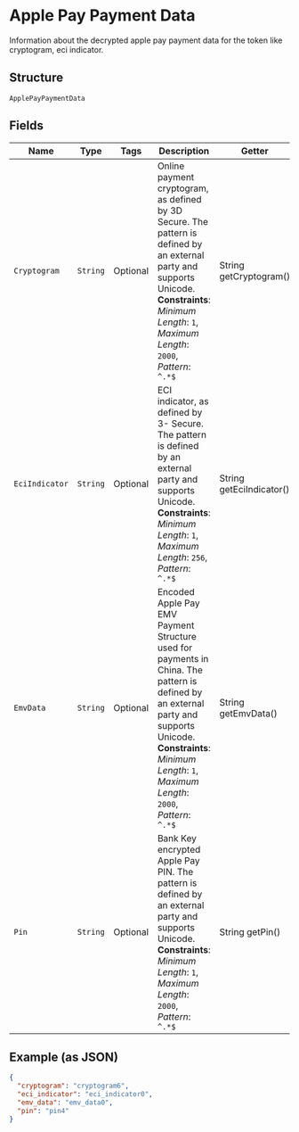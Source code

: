 
# Apple Pay Payment Data

Information about the decrypted apple pay payment data for the token like cryptogram, eci indicator.

## Structure

`ApplePayPaymentData`

## Fields

| Name | Type | Tags | Description | Getter | Setter |
|  --- | --- | --- | --- | --- | --- |
| `Cryptogram` | `String` | Optional | Online payment cryptogram, as defined by 3D Secure. The pattern is defined by an external party and supports Unicode.<br>**Constraints**: *Minimum Length*: `1`, *Maximum Length*: `2000`, *Pattern*: `^.*$` | String getCryptogram() | setCryptogram(String cryptogram) |
| `EciIndicator` | `String` | Optional | ECI indicator, as defined by 3- Secure. The pattern is defined by an external party and supports Unicode.<br>**Constraints**: *Minimum Length*: `1`, *Maximum Length*: `256`, *Pattern*: `^.*$` | String getEciIndicator() | setEciIndicator(String eciIndicator) |
| `EmvData` | `String` | Optional | Encoded Apple Pay EMV Payment Structure used for payments in China. The pattern is defined by an external party and supports Unicode.<br>**Constraints**: *Minimum Length*: `1`, *Maximum Length*: `2000`, *Pattern*: `^.*$` | String getEmvData() | setEmvData(String emvData) |
| `Pin` | `String` | Optional | Bank Key encrypted Apple Pay PIN. The pattern is defined by an external party and supports Unicode.<br>**Constraints**: *Minimum Length*: `1`, *Maximum Length*: `2000`, *Pattern*: `^.*$` | String getPin() | setPin(String pin) |

## Example (as JSON)

```json
{
  "cryptogram": "cryptogram6",
  "eci_indicator": "eci_indicator0",
  "emv_data": "emv_data0",
  "pin": "pin4"
}
```


